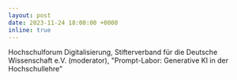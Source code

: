 ```yaml
---
layout: post
date: 2023-11-24 18:00:00 +0000
inline: true
---
```


Hochschulforum Digitalisierung, Stifterverband für die Deutsche Wissenschaft e.V. (moderator), "Prompt-Labor: Generative KI in der Hochschullehre"